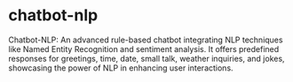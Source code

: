 # chatbot-nlp
Chatbot-NLP: An advanced rule-based chatbot integrating NLP techniques like Named Entity Recognition and sentiment analysis. It offers predefined responses for greetings, time, date, small talk, weather inquiries, and jokes, showcasing the power of NLP in enhancing user interactions.
